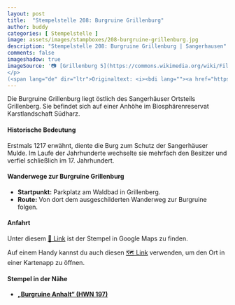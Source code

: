 ```yaml
---
layout: post
title:  "Stempelstelle 208: Burgruine Grillenburg"
author: buddy
categories: [ Stempelstelle ]
image: assets/images/stampboxes/208-burgruine-grillenburg.jpg
description: "Stempelstelle 208: Burgruine Grillenburg | Sangerhausen"
comments: false
imageshadow: true
imageSource: '📷 [Grillenburg 5](https://commons.wikimedia.org/wiki/File:Grillenburg_5.jpg) von <p><a href="https://en.wikipedia.org/wiki/de:User:Mewes" class="extiw" title="w:de:User:Mewes">Mewes</a> in der <a href="https://en.wikipedia.org/wiki/de:" class="extiw" title="w:de:">Wikipedia auf Deutsch</a><br>
</p>
(<span lang="de" dir="ltr">Originaltext: <i><bdi lang=""><a href="https://de.wikipedia.org/wiki/Benutzer:Mewes" class="extiw" title="de:Benutzer:Mewes">de:Benutzer:Mewes</a></bdi></i></span>) unter Lizenz Public domain'
---
```


Die Burgruine Grillenburg liegt östlich des Sangerhäuser Ortsteils Grillenberg. Sie befindet sich auf einer Anhöhe im Biosphärenreservat Karstlandschaft Südharz. 

#### Historische Bedeutung

Erstmals 1217 erwähnt, diente die Burg zum Schutz der Sangerhäuser Mulde.  Im Laufe der Jahrhunderte wechselte sie mehrfach den Besitzer und verfiel schließlich im 17. Jahrhundert. 

#### Wanderwege zur Burgruine Grillenburg

- **Startpunkt:** Parkplatz am Waldbad in Grillenberg. 
- **Route:** Von dort dem ausgeschilderten Wanderweg zur Burgruine folgen.

#### Anfahrt

Unter diesem [📍 Link](https://www.google.com/maps/dir/?api=1&origin=&destination=51.53450%2C%2011.31443) ist der Stempel in Google Maps zu finden.

<div class="android-only">
  Auf einem Handy kannst du auch diesen 
  <a href="geo:51.53450,11.31443">🗺️ Link</a> 
  verwenden, um den Ort in einer Kartenapp zu öffnen.
  <p></p>
</div>

#### Stempel in der Nähe

- [**„Burgruine Anhalt“ (HWN 197)**](/stempelstelle-197-burgruine-anhalt)
